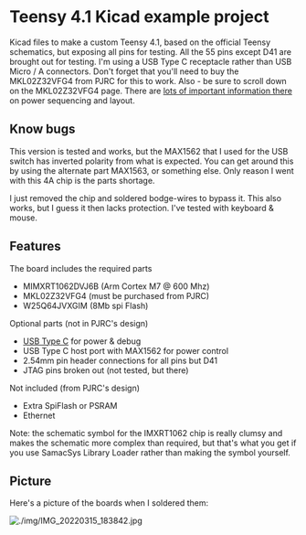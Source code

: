 # Teensy 4.1 Kicad example project
Kicad files to make a custom Teensy 4.1, based on the official Teensy schematics, but exposing all pins for testing. All the 55 pins except D41 are brought out for testing. I'm using a USB Type C receptacle rather than USB Micro / A connectors. Don't forget that you'll need to buy the MKL02Z32VFG4 from PJRC for this to work. Also - be sure to scroll down on the MKL02Z32VFG4 page. There are [lots of important information there](https://www.pjrc.com/store/ic_mkl02_t4.html) on power sequencing and layout.

## Know bugs
This version is tested and works, but the MAX1562 that I used for the USB switch has inverted polarity from what is expected. You can get around this by using the alternate part MAX1563, or something else. Only reason I went with this 4A chip is the parts shortage.

I just removed the chip and soldered bodge-wires to bypass it. This also works, but I guess it then lacks protection. I've tested with keyboard & mouse.

## Features

The board includes the required parts

- MIMXRT1062DVJ6B (Arm Cortex M7 @ 600 Mhz)
- MKL02Z32VFG4 (must be purchased from PJRC)
- W25Q64JVXGIM (8Mb spi Flash)

Optional parts (not in PJRC's design)

- [USB Type C](https://github.com/jenschr/USB-C-Connectors) for power & debug
- USB Type C host port with MAX1562 for power control
- 2.54mm pin header connections for all pins but D41
- JTAG pins broken out (not tested, but there)

Not included (from PJRC's design)
- Extra SpiFlash or PSRAM
- Ethernet

Note: the schematic symbol for the IMXRT1062 chip is really clumsy and makes the schematic more complex than required, but that's what you get if you use SamacSys Library Loader rather than making the symbol yourself.

## Picture
Here's a picture of the boards when I soldered them:

![./img/IMG_20220315_183842.jpg](./img/IMG_20220315_183842_s.jpg)